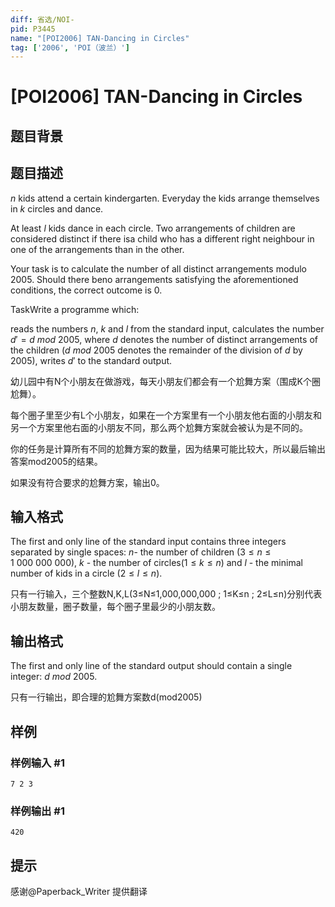 ```yaml
---
diff: 省选/NOI-
pid: P3445
name: "[POI2006] TAN-Dancing in Circles"
tag: ['2006', 'POI（波兰）']
---
```

# [POI2006] TAN-Dancing in Circles
## 题目背景



## 题目描述

$n$ kids attend a certain kindergarten. Everyday the kids arrange themselves in $k$ circles and dance.

At least $l$ kids dance in each circle. Two arrangements of children are considered distinct if there isa child who has a different right neighbour in one of the arrangements than in the other.

Your task is to calculate the number of all distinct arrangements modulo $2005$. Should there beno arrangements satisfying the aforementioned conditions, the correct outcome is $0$.

TaskWrite a programme which:

reads the numbers $n$, $k$ and $l$ from the standard input,        calculates the number $d'=d\ mod\ 2005$, where $d$ denotes the number of distinct arrangements    of the children ($d\ mod\ 2005$ denotes the remainder of the division of $d$ by $2005$),        writes $d'$ to the standard output.

幼儿园中有N个小朋友在做游戏，每天小朋友们都会有一个尬舞方案（围成K个圈尬舞）。


每个圈子里至少有L个小朋友，如果在一个方案里有一个小朋友他右面的小朋友和另一个方案里他右面的小朋友不同，那么两个尬舞方案就会被认为是不同的。


你的任务是计算所有不同的尬舞方案的数量，因为结果可能比较大，所以最后输出答案mod2005的结果。


如果没有符合要求的尬舞方案，输出0。

## 输入格式

The first and only line of the standard input contains three integers separated by single spaces: $n$- the number of children ($3\le n\le 1\ 000\ 000\ 000$), $k$ - the number of circles($1\le k\le n$) and $l$ - the minimal number of kids in a circle ($2\le l\le n$).

只有一行输入，三个整数N,K,L(3≤N≤1,000,000,000 ; 1≤K≤n ; 2≤L≤n)分别代表小朋友数量，圈子数量，每个圈子里最少的小朋友数。

## 输出格式

The first and only line of the standard output should contain a single integer: $d\ mod\ 2005$.

只有一行输出，即合理的尬舞方案数d(mod2005)

## 样例

### 样例输入 #1
```
7 2 3
```
### 样例输出 #1
```
420
```
## 提示

感谢@Paperback\_Writer 提供翻译


